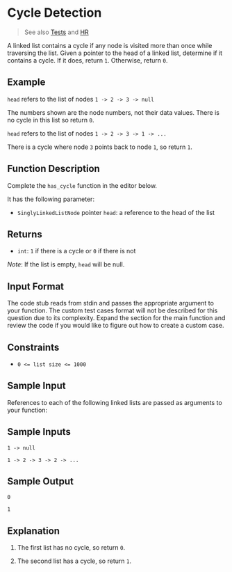 # Cycle Detection

> See also [Tests](../../../../test/groovy/lists/cycle)
> and [HR](https://www.hackerrank.com/challenges/detect-whether-a-linked-list-contains-a-cycle/problem)

A linked list contains a cycle if any node is visited
more than once while traversing the list.
Given a pointer to the head of a linked list,
determine if it contains a cycle.
If it does, return `1`. Otherwise, return `0`.

## Example

`head` refers to the list of nodes `1 -> 2 -> 3 -> null`

The numbers shown are the node numbers, not their data values.
There is no cycle in this list so return `0`.

`head` refers to the list of nodes `1 -> 2 -> 3 -> 1 -> ...` 

There is a cycle where node `3` points back to node `1`,
so return `1`.

## Function Description

Complete the `has_cycle` function in the editor below.

It has the following parameter:

* `SinglyLinkedListNode` pointer `head`:
  a reference to the head of the list

## Returns

* `int`: `1` if there is a cycle or `0` if there is not

*Note*: If the list is empty, `head` will be null.

## Input Format

The code stub reads from stdin and passes the appropriate
argument to your function. The custom test cases format
will not be described for this question due to its complexity.
Expand the section for the main function and review the code
if you would like to figure out how to create a custom case.

## Constraints

* `0 <= list size <= 1000`

## Sample Input

References to each of the following linked lists are passed
as arguments to your function:

## Sample Inputs

```
1 -> null
```

```
1 -> 2 -> 3 -> 2 -> ...
```

## Sample Output

```
0
```

```
1
```

## Explanation

1. The first list has no cycle, so return `0`.

2. The second list has a cycle, so return `1`.
